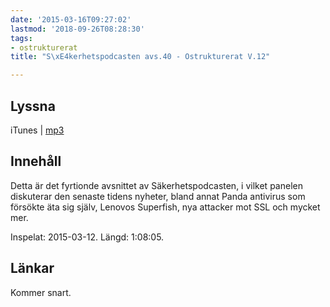 ```yaml
---
date: '2015-03-16T09:27:02'
lastmod: '2018-09-26T08:28:30'
tags:
- ostrukturerat
title: "S\xE4kerhetspodcasten avs.40 - Ostrukturerat V.12"

---
```

## Lyssna

iTunes \| [mp3](http://traffic.libsyn.com/sakerhetspodcasten/sak2015v11-ostrukturerat_mixdown_16lufs.mp3)

## Innehåll
Detta är det fyrtionde avsnittet av Säkerhetspodcasten, i vilket panelen diskuterar
den senaste tidens nyheter, bland annat Panda antivirus som försökte äta sig själv,
Lenovos Superfish, nya attacker mot SSL och mycket mer.

Inspelat: 2015-03-12. Längd: 1:08:05.

## Länkar

Kommer snart.

